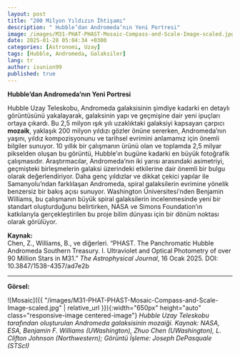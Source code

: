 ```yaml
---
layout: post
title: "200 Milyon Yıldızın İhtişamı"
description: " Hubble’dan Andromeda’nın Yeni Portresi"
image: /images/M31-PHAT-PHAST-Mosaic-Compass-and-Scale-Image-scaled.jpg
date: 2025-01-28 05:04:34 +0300
categories: [Astronomi, Uzay]
tags: [Hubble, Andromeda, Galaksiler]
lang: tr
author: isunion99
published: true
---
```



**Hubble’dan Andromeda’nın Yeni Portresi**

Hubble Uzay Teleskobu, Andromeda galaksisinin şimdiye kadarki en detaylı görüntüsünü yakalayarak, galaksinin yapı ve geçmişine dair yeni ipuçları ortaya çıkardı. Bu 2,5 milyon ışık yılı uzaklıktaki galaksiyi kapsayan çarpıcı **mozaik**, yaklaşık 200 milyon yıldızı gözler önüne sererken, Andromeda’nın yaşını, yıldız kompozisyonunu ve tarihsel evrimini anlamamız için önemli bilgiler sunuyor. 10 yıllık bir çalışmanın ürünü olan ve toplamda 2,5 milyar pikselden oluşan bu görüntü, Hubble’ın bugüne kadarki en büyük fotoğrafik çalışmasıdır. Araştırmacılar, Andromeda’nın iki yarısı arasındaki asimetriyi, geçmişteki birleşmelerin galaksi üzerindeki etkilerine dair önemli bir bulgu olarak değerlendiriyor. Daha genç yıldızlar ve dikkat çekici yapılar ile Samanyolu’ndan farklılaşan Andromeda, spiral galaksilerin evrimine yönelik benzersiz bir bakış açısı sunuyor. Washington Üniversitesi’nden Benjamin Williams, bu çalışmanın büyük spiral galaksilerin incelenmesinde yeni bir standart oluşturduğunu belirtirken, NASA ve Simons Foundation’ın katkılarıyla gerçekleştirilen bu proje bilim dünyası için bir dönüm noktası olarak görülüyor.

**Kaynak:**  
Chen, Z., Williams, B., ve diğerleri. “PHAST. The Panchromatic Hubble Andromeda Southern Treasury. I. Ultraviolet and Optical Photometry of over 90 Million Stars in M31.” *The Astrophysical Journal*, 16 Ocak 2025. DOI: 10.3847/1538-4357/ad7e2b

---

**Görsel:**  

![Mosaic]({{ "/images/M31-PHAT-PHAST-Mosaic-Compass-and-Scale-Image-scaled.jpg" | relative_url }}){:width="650px" height="auto" class="responsive-image centered-image"} 
*Hubble Uzay Teleskobu tarafından oluşturulan Andromeda galaksisinin mozaiği. Kaynak: NASA, ESA, Benjamin F. Williams (UWashington), Zhuo Chen (UWashington), L. Clifton Johnson (Northwestern); Görüntü İşleme: Joseph DePasquale (STScI)*